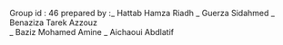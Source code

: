 Group id : 46
prepared by :_ Hattab Hamza Riadh
             _ Guerza Sidahmed 
             _ Benaziza Tarek Azzouz  
             _ Baziz Mohamed Amine 
             _ Aichaoui Abdlatif 
